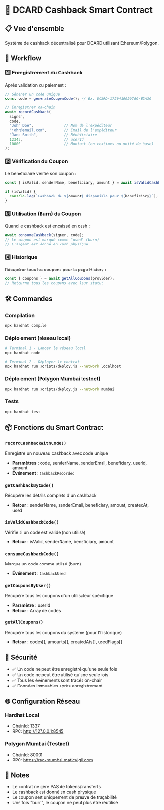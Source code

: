 # 🚀 DCARD Cashback Smart Contract

## 📋 Vue d'ensemble

Système de cashback décentralisé pour DCARD utilisant Ethereum/Polygon.

## 🔄 Workflow

### 1️⃣ **Enregistrement du Cashback**
Après validation du paiement :
```javascript
// Générer un code unique
const code = generateCouponCode(); // Ex: DCARD-1759416050786-E5A36

// Enregistrer on-chain
await recordCashback(
  signer,
  code,
  "John Doe",              // Nom de l'expéditeur
  "john@email.com",        // Email de l'expéditeur
  "Jane Smith",            // Bénéficiaire
  12345,                   // userId
  10000                    // Montant (en centimes ou unité de base)
);
```

### 2️⃣ **Vérification du Coupon**
Le bénéficiaire vérifie son coupon :
```javascript
const { isValid, senderName, beneficiary, amount } = await isValidCashbackCode(provider, code);

if (isValid) {
  console.log(`Cashback de ${amount} disponible pour ${beneficiary}`);
}
```

### 3️⃣ **Utilisation (Burn) du Coupon**
Quand le cashback est encaissé en cash :
```javascript
await consumeCashback(signer, code);
// Le coupon est marqué comme "used" (burn)
// L'argent est donné en cash physique
```

### 4️⃣ **Historique**
Récupérer tous les coupons pour la page History :
```javascript
const { coupons } = await getAllCoupons(provider);
// Retourne tous les coupons avec leur statut
```

## 🛠️ Commandes

### Compilation
```bash
npx hardhat compile
```

### Déploiement (réseau local)
```bash
# Terminal 1 - Lancer le réseau local
npx hardhat node

# Terminal 2 - Déployer le contrat
npx hardhat run scripts/deploy.js --network localhost
```

### Déploiement (Polygon Mumbai testnet)
```bash
npx hardhat run scripts/deploy.js --network mumbai
```

### Tests
```bash
npx hardhat test
```

## 📦 Fonctions du Smart Contract

### `recordCashbackWithCode()`
Enregistre un nouveau cashback avec code unique
- **Paramètres** : code, senderName, senderEmail, beneficiary, userId, amount
- **Événement** : `CashbackRecorded`

### `getCashbackByCode()`
Récupère les détails complets d'un cashback
- **Retour** : senderName, senderEmail, beneficiary, amount, createdAt, used

### `isValidCashbackCode()`
Vérifie si un code est valide (non utilisé)
- **Retour** : isValid, senderName, beneficiary, amount

### `consumeCashbackCode()`
Marque un code comme utilisé (burn)
- **Événement** : `CashbackUsed`

### `getCouponsByUser()`
Récupère tous les coupons d'un utilisateur spécifique
- **Paramètre** : userId
- **Retour** : Array de codes

### `getAllCoupons()`
Récupère tous les coupons du système (pour l'historique)
- **Retour** : codes[], amounts[], createdAts[], usedFlags[]

## 🔐 Sécurité

- ✅ Un code ne peut être enregistré qu'une seule fois
- ✅ Un code ne peut être utilisé qu'une seule fois
- ✅ Tous les événements sont tracés on-chain
- ✅ Données immuables après enregistrement

## 🌐 Configuration Réseau

### Hardhat Local
- ChainId: 1337
- RPC: http://127.0.0.1:8545

### Polygon Mumbai (Testnet)
- ChainId: 80001
- RPC: https://rpc-mumbai.maticvigil.com

## 📝 Notes

- Le contrat ne gère PAS de tokens/transferts
- Le cashback est donné en cash physique
- Le coupon sert uniquement de preuve de traçabilité
- Une fois "burn", le coupon ne peut plus être réutilisé


